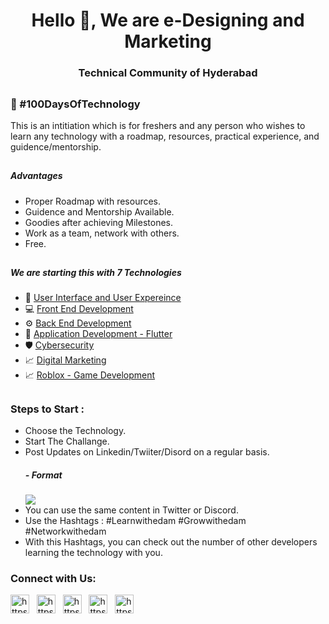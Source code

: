 <h1 align="center">Hello 👋, We are e-Designing and Marketing </h1>
<h3 align="center">Technical Community of Hyderabad</h3>

## <h3> 💯 #100DaysOfTechnology </h3>
<p> This is an intitiation which is for freshers and any person who wishes to learn any technology with a roadmap, resources, practical experience, and guidence/mentorship. </p>

## <h5> Advantages </h5>
- Proper Roadmap with resources. 
- Guidence and Mentorship Available. 
- Goodies after achieving Milestones. 
- Work as a team, network with others. 
- Free. 

## <h5> We are starting this with 7 Technologies </h5>
- 🔖 [User Interface and User Expereince](/UIUX.md)
- 💻 [Front End Development](/FrontEndDev.md)
- ⚙️ [Back End Development](/BackEndDev.md)
- 📱 [Application Development - Flutter](/AppDev.md) 
- 🛡️ [Cybersecurity](/Cybersecurity.md) 
- 📈 [Digital Marketing](DigitalMarketing.md) 
- 📈 [Roblox - Game Development](/Roblox.md) 

## <h3> Steps to Start : </h3> 
- Choose the Technology. 
- Start The Challange. 
- Post Updates on Linkedin/Twiiter/Disord on a regular basis. 
  <h5>- Format</h5>
    <img src="https://user-images.githubusercontent.com/41541163/209081381-88013408-f550-4bcb-9d00-0e94179f950f.png">
- You can use the same content in Twitter or Discord. 
- Use the Hashtags : #Learnwithedam #Growwithedam #Networkwithedam 
- With this Hashtags, you can check out the number of other developers learning the technology with you. 


<h3>Connect with Us:</h3>
<p>
<a href="https://edam.tech/discord" target="blank"><img src="https://cdn-icons-png.flaticon.com/512/5968/5968756.png" alt="https://edam.tech/discord" height="30" width="30" /></a>&nbsp;&nbsp;
<a href="https://instagram.com/edam.community" target="blank"><img src="https://cdn-icons-png.flaticon.com/512/1384/1384063.png" width="30" height="30" alt="https://instagram.com/edam.community" title="" class="img-small"></a>&nbsp;&nbsp;
<a href="https://edam.tech/telegram" target="blank"><img src="https://cdn-icons-png.flaticon.com/512/5968/5968804.png" width="30" height="30" alt="https://edam.tech/telegram" title="Telegram free icon"></a>&nbsp;&nbsp;
<a href="https://edam.tech/linkedin" target="blank"><img src="https://cdn-icons-png.flaticon.com/512/3536/3536505.png" alt="https://edam.tech/linkedin" height="30" width="30" /></a>&nbsp;&nbsp;
<a href="https://edam.tech/whatsapp" target="blank"><img src="https://cdn-icons-png.flaticon.com/512/733/733585.png" alt="https://edam.tech/whatsapp" height="30" width="30" /></a>
</p>
